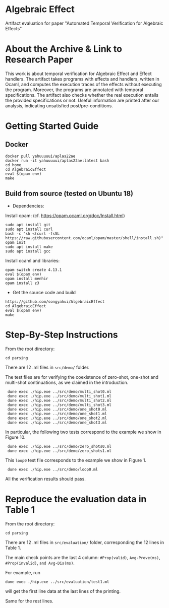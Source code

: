 # Algebraic Effect
Artifact evaluation for paper "Automated Temporal Verification for Algebraic Effects"


# About the Archive & Link to Research Paper  

This work is about temporal verification for Algebraic Effect and 
Effect handlers. 
The artifact takes programs with effects and handlers, written in Ocaml, 
and computes the execution traces of the effects without executing the 
program. 
Moreover, the programs are annotated with temporal specifications. 
The artifact also checks whether the real execution entails the 
provided specifications or not. 
Useful information are printed after our analysis, indicating unsatisfied 
post/pre-conditions. 





# Getting Started Guide 

## Docker 

```
docker pull yahuuuuui/aplas22ae
docker run -it yahuuuuui/aplas22ae:latest bash
cd home 
cd AlgebraicEffect 
eval $(opam env)
make
```

## Build from source (tested on Ubuntu 18)

- Dependencies:

Install opam: (cf. https://opam.ocaml.org/doc/Install.html)
```
sudo apt install git
sudo apt install curl
bash -c "sh <(curl -fsSL https://raw.githubusercontent.com/ocaml/opam/master/shell/install.sh)"
opam init
sudo apt install make 
sudo apt install gcc
```
Install ocaml and libraries:
```
opam switch create 4.13.1
eval $(opam env)
opam install menhir
opam install z3
```
- Get the source code and build 
```
https://github.com/songyahui/AlgebraicEffect
cd AlgebraicEffect 
eval $(opam env)
make 
```

# Step-By-Step Instructions 


From the root directory:  
```
cd parsing 
```

There are 12 .ml files in `src/demo/` folder. 

The test files are for verifying
the coexistence of zero-shot, one-shot and multi-shot continuations, 
as we claimed in the introduction. 

```
 dune exec ./hip.exe ../src/demo/multi_shot0.ml
 dune exec ./hip.exe ../src/demo/multi_shot1.ml
 dune exec ./hip.exe ../src/demo/multi_shot2.ml
 dune exec ./hip.exe ../src/demo/multi_shot3.ml
 dune exec ./hip.exe ../src/demo/one_shot0.ml
 dune exec ./hip.exe ../src/demo/one_shot1.ml
 dune exec ./hip.exe ../src/demo/one_shot2.ml
 dune exec ./hip.exe ../src/demo/one_shot3.ml
```
In particular, the following two tests correspond to 
the example we show in Figure 10. 
```
 dune exec ./hip.exe ../src/demo/zero_shots0.ml
 dune exec ./hip.exe ../src/demo/zero_shots1.ml
```

This `loop0` test file corresponds to 
the example we show in Figure 1. 
```
 dune exec ./hip.exe ../src/demo/loop0.ml
```

All the verification results should pass. 


# Reproduce the evaluation data in Table 1 

From the root directory:  
```
cd parsing 
```

There are 12 .ml files in `src/evaluation/` folder, 
corresponding the 12 lines in Table 1. 

The main check points are the last 4 column: 
`#Prop(valid)`, 
`Avg-Prove(ms)`, 
`#Prop(invalid)`,
`and Avg-Dis(ms)`. 

For example, run 
```
dune exec ./hip.exe ../src/evaluation/test1.ml
```
will get the first line data at the last lines of the printing. 

Same for the rest lines. 